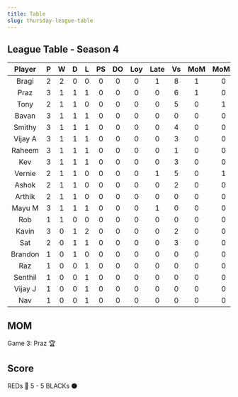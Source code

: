 ```yaml
---
title: Table
slug: thursday-league-table
---
```


## League Table - Season 4

**Player**|**P**|**W**|**D**|**L**|**PS**|**DO**|**Loy**|**Late**|**Vs**|**MoM**|**MoMS**|**Tot**|**Ave**
:-----:|:-----:|:-----:|:-----:|:-----:|:-----:|:-----:|:-----:|:-----:|:-----:|:-----:|:-----:|:-----:|:-----:
Bragi|2|2|0|0|0|0|0|1|8|1|0|10|5
Praz|3|1|1|1|0|0|0|0|6|1|0|10|3.33
Tony|2|1|1|0|0|0|0|0|5|0|1|7.5|3.75
Bavan|3|1|1|1|0|0|0|0|0|0|0|7|2.33
Smithy|3|1|1|1|0|0|0|0|4|0|0|7|2.33
Vijay A|3|1|1|1|0|0|0|0|3|0|0|7|2.33
Raheem|3|1|1|1|0|0|0|0|1|0|0|7|2.33
Kev|3|1|1|1|0|0|0|0|3|0|0|7|2.33
Vernie|2|1|1|0|0|0|0|1|5|0|1|6.5|3.25
Ashok|2|1|1|0|0|0|0|0|2|0|0|6|3
Arthik|2|1|1|0|0|0|0|0|0|0|0|6|3
Mayu M|3|1|1|1|0|0|0|1|0|0|0|6|2
Rob|1|1|0|0|0|0|0|0|0|0|0|4|4
Kavin|3|0|1|2|0|0|0|0|2|0|0|4|1.33
Sat|2|0|1|1|0|0|0|0|3|0|0|3|1.5
Brandon|1|0|1|0|0|0|0|0|0|0|0|2|2
Raz|1|0|0|1|0|0|0|0|0|0|0|1|1
Senthil|1|0|0|1|0|0|0|0|0|0|0|1|1
Vijay J|1|0|0|1|0|0|0|0|0|0|0|1|1
Nav|1|0|0|1|0|0|0|0|0|0|0|1|1

## MOM 

Game 3: Praz 🏆


## Score

REDs 🔴 5 - 5 BLACKs ⚫️



